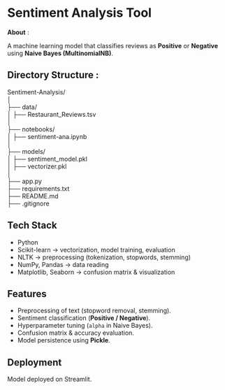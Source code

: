
# Sentiment Analysis Tool

**About** :  

A machine learning model that classifies reviews as **Positive** or **Negative** using **Naive Bayes (MultinomialNB)**.


## Directory Structure :

Sentiment-Analysis/  
│  
├── data/  
│ ├── Restaurant_Reviews.tsv  
│  
├── notebooks/  
│ ├── sentiment-ana.ipynb  
│      
├── models/  
│ ├── sentiment_model.pkl   
│ ├── vectorizer.pkl  
│  
├── app.py     
├── requirements.txt  
├── README.md  
├── .gitignore
## Tech Stack

- Python   
- Scikit-learn  -> vectorization, model training, evaluation
- NLTK  -> preprocessing (tokenization, stopwords, stemming)
- NumPy, Pandas  -> data reading
- Matplotlib, Seaborn  -> confusion matrix & visualization


## Features

- Preprocessing of text (stopword removal, stemming).  
- Sentiment classification (**Positive / Negative**).  
- Hyperparameter tuning (`alpha` in Naive Bayes).  
- Confusion matrix & accuracy evaluation.  
- Model persistence using **Pickle**.  

## Deployment

Model deployed on Streamlit.

